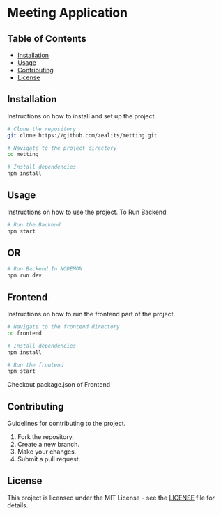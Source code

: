 # Meeting Application


## Table of Contents

- [Installation](#installation)
- [Usage](#usage)
- [Contributing](#contributing)
- [License](#license)

## Installation

Instructions on how to install and set up the project.

```bash
# Clone the repository
git clone https://github.com/zealits/metting.git

# Navigate to the project directory
cd metting

# Install dependencies
npm install
```

## Usage

Instructions on how to use the project.
To Run Backend
```bash
# Run the Backend
npm start
```
## OR


```bash
# Run Backend In NODEMON
npm run dev
```


## Frontend

Instructions on how to run the frontend part of the project.

```bash
# Navigate to the frontend directory
cd frontend

# Install dependencies
npm install

# Run the frontend
npm start
```
Checkout package.json of Frontend

## Contributing

Guidelines for contributing to the project.

1. Fork the repository.
2. Create a new branch.
3. Make your changes.
4. Submit a pull request.

## License

This project is licensed under the MIT License - see the [LICENSE](LICENSE) file for details.